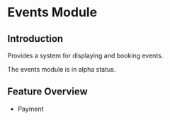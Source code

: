 # Events Module

## Introduction

Provides a system for displaying and booking events.

The events module is in alpha status.

## Feature Overview


*  Payment


